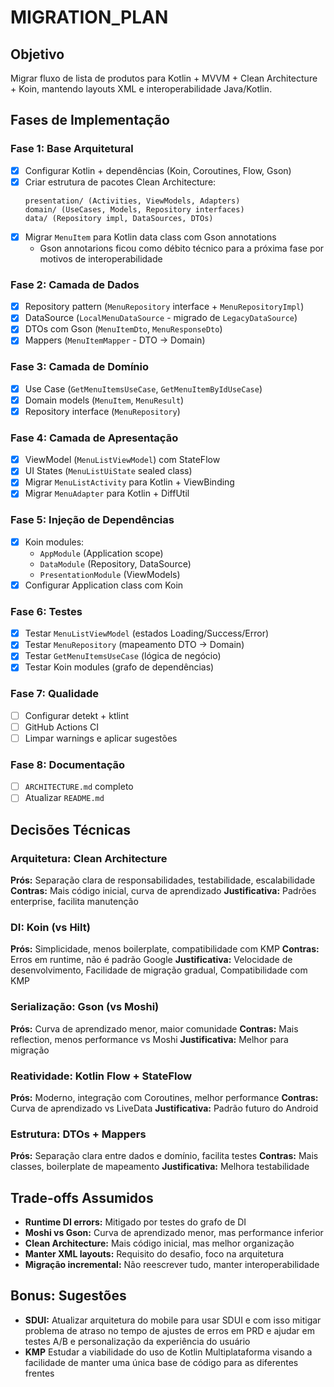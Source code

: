 # MIGRATION_PLAN

## Objetivo
Migrar fluxo de lista de produtos para Kotlin + MVVM + Clean Architecture + Koin, mantendo layouts XML e interoperabilidade Java/Kotlin.

## Fases de Implementação

### Fase 1: Base Arquitetural
- [x] Configurar Kotlin + dependências (Koin, Coroutines, Flow, Gson)
- [x] Criar estrutura de pacotes Clean Architecture:
  ```
  presentation/ (Activities, ViewModels, Adapters)
  domain/ (UseCases, Models, Repository interfaces)
  data/ (Repository impl, DataSources, DTOs)
  ```
- [x] Migrar `MenuItem` para Kotlin data class com Gson annotations
  - Gson annotarions ficou como débito técnico para a próxima fase por motivos de interoperabilidade

### Fase 2: Camada de Dados
- [x] Repository pattern (`MenuRepository` interface + `MenuRepositoryImpl`)
- [x] DataSource (`LocalMenuDataSource` - migrado de `LegacyDataSource`)
- [x] DTOs com Gson (`MenuItemDto`, `MenuResponseDto`)
- [x] Mappers (`MenuItemMapper` - DTO -> Domain)

### Fase 3: Camada de Domínio
- [x] Use Case (`GetMenuItemsUseCase`, `GetMenuItemByIdUseCase`)
- [x] Domain models (`MenuItem`, `MenuResult`)
- [x] Repository interface (`MenuRepository`)

### Fase 4: Camada de Apresentação
- [x] ViewModel (`MenuListViewModel`) com StateFlow
- [x] UI States (`MenuListUiState` sealed class)
- [x] Migrar `MenuListActivity` para Kotlin + ViewBinding
- [x] Migrar `MenuAdapter` para Kotlin + DiffUtil

### Fase 5: Injeção de Dependências
- [x] Koin modules:
  - `AppModule` (Application scope)
  - `DataModule` (Repository, DataSource)
  - `PresentationModule` (ViewModels)
- [x] Configurar Application class com Koin

### Fase 6: Testes
- [x] Testar `MenuListViewModel` (estados Loading/Success/Error)
- [x] Testar `MenuRepository` (mapeamento DTO -> Domain)
- [x] Testar `GetMenuItemsUseCase` (lógica de negócio)
- [x] Testar Koin modules (grafo de dependências)

### Fase 7: Qualidade
- [ ] Configurar detekt + ktlint
- [ ] GitHub Actions CI
- [ ] Limpar warnings e aplicar sugestões

### Fase 8: Documentação
- [ ] `ARCHITECTURE.md` completo
- [ ] Atualizar `README.md`

## Decisões Técnicas

### Arquitetura: Clean Architecture
**Prós:** Separação clara de responsabilidades, testabilidade, escalabilidade
**Contras:** Mais código inicial, curva de aprendizado
**Justificativa:** Padrões enterprise, facilita manutenção

### DI: Koin (vs Hilt)
**Prós:** Simplicidade, menos boilerplate, compatibilidade com KMP
**Contras:** Erros em runtime, não é padrão Google
**Justificativa:** Velocidade de desenvolvimento, Facilidade de migração gradual, Compatibilidade com KMP

### Serialização: Gson (vs Moshi)
**Prós:** Curva de aprendizado menor, maior comunidade
**Contras:** Mais reflection, menos performance vs Moshi
**Justificativa:** Melhor para migração

### Reatividade: Kotlin Flow + StateFlow
**Prós:** Moderno, integração com Coroutines, melhor performance
**Contras:** Curva de aprendizado vs LiveData
**Justificativa:** Padrão futuro do Android

### Estrutura: DTOs + Mappers
**Prós:** Separação clara entre dados e domínio, facilita testes
**Contras:** Mais classes, boilerplate de mapeamento
**Justificativa:** Melhora testabilidade

## Trade-offs Assumidos
- **Runtime DI errors:** Mitigado por testes do grafo de DI
- **Moshi vs Gson:** Curva de aprendizado menor, mas performance inferior
- **Clean Architecture:** Mais código inicial, mas melhor organização
- **Manter XML layouts:** Requisito do desafio, foco na arquitetura
- **Migração incremental:** Não reescrever tudo, manter interoperabilidade

## Bonus: Sugestões
- **SDUI:** Atualizar arquitetura do mobile para usar SDUI e com isso mitigar problema de atraso no tempo de ajustes de erros em PRD e ajudar em testes A/B e personalização da experiência do usuário
- **KMP** Estudar a viabilidade do uso de Kotlin Multiplataforma visando a facilidade de manter uma única base de código para as diferentes frentes
